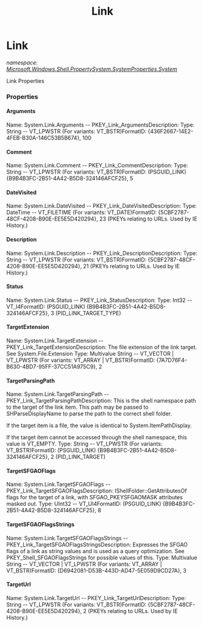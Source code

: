 ﻿---
title: Link
---

# Link
_namespace: [Microsoft.Windows.Shell.PropertySystem.SystemProperties.System](N-Microsoft.Windows.Shell.PropertySystem.SystemProperties.System.html)_

Link Properties



### Properties

#### Arguments
Name: System.Link.Arguments -- PKEY_Link_ArgumentsDescription: Type: String -- VT_LPWSTR (For variants: VT_BSTR)FormatID: {436F2667-14E2-4FEB-B30A-146C53B5B674}, 100
#### Comment
Name: System.Link.Comment -- PKEY_Link_CommentDescription: Type: String -- VT_LPWSTR (For variants: VT_BSTR)FormatID: (PSGUID_LINK) {B9B4B3FC-2B51-4A42-B5D8-324146AFCF25}, 5
#### DateVisited
Name: System.Link.DateVisited -- PKEY_Link_DateVisitedDescription: Type: DateTime -- VT_FILETIME (For variants: VT_DATE)FormatID: {5CBF2787-48CF-4208-B90E-EE5E5D420294}, 23 (PKEYs relating to URLs. Used by IE History.)
#### Description
Name: System.Link.Description -- PKEY_Link_DescriptionDescription: Type: String -- VT_LPWSTR (For variants: VT_BSTR)FormatID: {5CBF2787-48CF-4208-B90E-EE5E5D420294}, 21 (PKEYs relating to URLs. Used by IE History.)
#### Status
Name: System.Link.Status -- PKEY_Link_StatusDescription: 
Type: Int32 -- VT_I4FormatID: (PSGUID_LINK) {B9B4B3FC-2B51-4A42-B5D8-324146AFCF25}, 3 (PID_LINK_TARGET_TYPE)
#### TargetExtension
Name: System.Link.TargetExtension -- PKEY_Link_TargetExtensionDescription: The file extension of the link target. See System.File.Extension
Type: Multivalue String -- VT_VECTOR | VT_LPWSTR (For variants: VT_ARRAY | VT_BSTR)FormatID: {7A7D76F4-B630-4BD7-95FF-37CC51A975C9}, 2
#### TargetParsingPath
Name: System.Link.TargetParsingPath -- PKEY_Link_TargetParsingPathDescription: This is the shell namespace path to the target of the link item. This path may be passed to 
SHParseDisplayName to parse the path to the correct shell folder.

If the target item is a file, the value is identical to System.ItemPathDisplay.

If the target item cannot be accessed through the shell namespace, this value is VT_EMPTY.
Type: String -- VT_LPWSTR (For variants: VT_BSTR)FormatID: (PSGUID_LINK) {B9B4B3FC-2B51-4A42-B5D8-324146AFCF25}, 2 (PID_LINK_TARGET)
#### TargetSFGAOFlags
Name: System.Link.TargetSFGAOFlags -- PKEY_Link_TargetSFGAOFlagsDescription: IShellFolder::GetAttributesOf flags for the target of a link, with SFGAO_PKEYSFGAOMASK 
attributes masked out.
Type: UInt32 -- VT_UI4FormatID: (PSGUID_LINK) {B9B4B3FC-2B51-4A42-B5D8-324146AFCF25}, 8
#### TargetSFGAOFlagsStrings
Name: System.Link.TargetSFGAOFlagsStrings -- PKEY_Link_TargetSFGAOFlagsStringsDescription: Expresses the SFGAO flags of a link as string values and is used as a query optimization. See 
PKEY_Shell_SFGAOFlagsStrings for possible values of this.
Type: Multivalue String -- VT_VECTOR | VT_LPWSTR (For variants: VT_ARRAY | VT_BSTR)FormatID: {D6942081-D53B-443D-AD47-5E059D9CD27A}, 3
#### TargetUrl
Name: System.Link.TargetUrl -- PKEY_Link_TargetUrlDescription: Type: String -- VT_LPWSTR (For variants: VT_BSTR)FormatID: {5CBF2787-48CF-4208-B90E-EE5E5D420294}, 2 (PKEYs relating to URLs. Used by IE History.)


